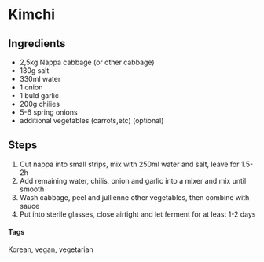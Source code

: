 # Kimchi

## Ingredients

* 2,5kg Nappa cabbage (or other cabbage)
* 130g salt
* 330ml water
* 1 onion
* 1 buld garlic
* 200g chilies
* 5-6 spring onions
* additional vegetables (carrots,etc) (optional)

## Steps

1. Cut nappa into small strips, mix with 250ml water and salt, leave for 1.5-2h
2. Add remaining water, chilis, onion and garlic into a mixer and mix until smooth
3. Wash cabbage, peel and jullienne other vegetables, then combine with sauce
4. Put into sterile glasses, close airtight and let ferment for at least 1-2 days

#### Tags
Korean, vegan, vegetarian
